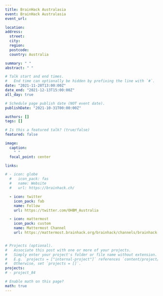 ```yaml
---
title: BrainHack Australasia
event: BrainHack Australasia
event_url:

location:
address:
  street:
  city:
  region:
  postcode:
  country: Australia

summary: " "
abstract: " "

# Talk start and end times.
#   End time can optionally be hidden by prefixing the line with `#`.
date: "2021-11-28T13:00:00Z"
date_end: "2021-12-13T15:00:00Z"
all_day: true

# Schedule page publish date (NOT event date).
publishDate: "2021-10-31T00:00:00Z"

authors: []
tags: []

# Is this a featured talk? (true/false)
featured: false

image:
  caption:
    " "
  focal_point: center

links:

# - icon: globe
  #   icon_pack: fas
  #   name: Website
  #   url: https://brainhack.ch/

  - icon: twitter
    icon_pack: fab
    name: Follow
    url: https://twitter.com/OHBM_Australia

  - icon: mattermost
    icon_pack: custom
    name: Mattermost Channel
    url: https://mattermost.brainhack.org/brainhack/channels/brainhack-australasia


# Projects (optional).
#   Associate this post with one or more of your projects.
#   Simply enter your project's folder or file name without extension.
#   E.g. `projects = ["internal-project"]` references `content/project/deep-learning/index.md`.
#   Otherwise, set `projects = []`.
projects:
# - project_84

# Enable math on this page?
math: true
---
```

